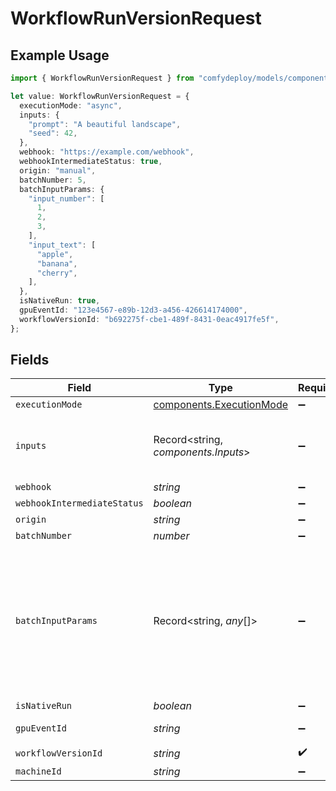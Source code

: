 # WorkflowRunVersionRequest

## Example Usage

```typescript
import { WorkflowRunVersionRequest } from "comfydeploy/models/components";

let value: WorkflowRunVersionRequest = {
  executionMode: "async",
  inputs: {
    "prompt": "A beautiful landscape",
    "seed": 42,
  },
  webhook: "https://example.com/webhook",
  webhookIntermediateStatus: true,
  origin: "manual",
  batchNumber: 5,
  batchInputParams: {
    "input_number": [
      1,
      2,
      3,
    ],
    "input_text": [
      "apple",
      "banana",
      "cherry",
    ],
  },
  isNativeRun: true,
  gpuEventId: "123e4567-e89b-12d3-a456-426614174000",
  workflowVersionId: "b692275f-cbe1-489f-8431-0eac4917fe5f",
};
```

## Fields

| Field                                                                                            | Type                                                                                             | Required                                                                                         | Description                                                                                      | Example                                                                                          |
| ------------------------------------------------------------------------------------------------ | ------------------------------------------------------------------------------------------------ | ------------------------------------------------------------------------------------------------ | ------------------------------------------------------------------------------------------------ | ------------------------------------------------------------------------------------------------ |
| `executionMode`                                                                                  | [components.ExecutionMode](../../models/components/executionmode.md)                             | :heavy_minus_sign:                                                                               | N/A                                                                                              | async                                                                                            |
| `inputs`                                                                                         | Record<string, *components.Inputs*>                                                              | :heavy_minus_sign:                                                                               | N/A                                                                                              | {<br/>"prompt": "A beautiful landscape",<br/>"seed": 42<br/>}                                    |
| `webhook`                                                                                        | *string*                                                                                         | :heavy_minus_sign:                                                                               | N/A                                                                                              | https://example.com/webhook                                                                      |
| `webhookIntermediateStatus`                                                                      | *boolean*                                                                                        | :heavy_minus_sign:                                                                               | N/A                                                                                              | true                                                                                             |
| `origin`                                                                                         | *string*                                                                                         | :heavy_minus_sign:                                                                               | N/A                                                                                              | manual                                                                                           |
| `batchNumber`                                                                                    | *number*                                                                                         | :heavy_minus_sign:                                                                               | N/A                                                                                              | 5                                                                                                |
| `batchInputParams`                                                                               | Record<string, *any*[]>                                                                          | :heavy_minus_sign:                                                                               | Optional dictionary of batch input parameters. Keys are input names, values are lists of inputs. | {<br/>"input_number": [<br/>1,<br/>2,<br/>3<br/>],<br/>"input_text": [<br/>"apple",<br/>"banana",<br/>"cherry"<br/>]<br/>} |
| `isNativeRun`                                                                                    | *boolean*                                                                                        | :heavy_minus_sign:                                                                               | N/A                                                                                              | true                                                                                             |
| `gpuEventId`                                                                                     | *string*                                                                                         | :heavy_minus_sign:                                                                               | N/A                                                                                              | 123e4567-e89b-12d3-a456-426614174000                                                             |
| `workflowVersionId`                                                                              | *string*                                                                                         | :heavy_check_mark:                                                                               | N/A                                                                                              |                                                                                                  |
| `machineId`                                                                                      | *string*                                                                                         | :heavy_minus_sign:                                                                               | N/A                                                                                              |                                                                                                  |